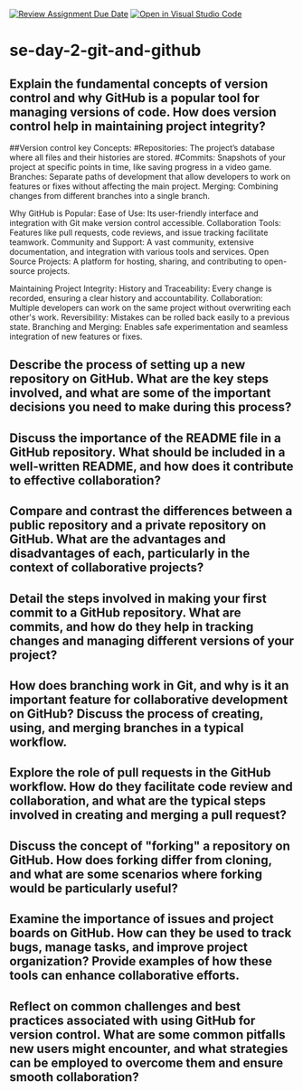 [![Review Assignment Due Date](https://classroom.github.com/assets/deadline-readme-button-22041afd0340ce965d47ae6ef1cefeee28c7c493a6346c4f15d667ab976d596c.svg)](https://classroom.github.com/a/8wgCKhpZ)
[![Open in Visual Studio Code](https://classroom.github.com/assets/open-in-vscode-2e0aaae1b6195c2367325f4f02e2d04e9abb55f0b24a779b69b11b9e10269abc.svg)](https://classroom.github.com/online_ide?assignment_repo_id=16477428&assignment_repo_type=AssignmentRepo)
# se-day-2-git-and-github
## Explain the fundamental concepts of version control and why GitHub is a popular tool for managing versions of code. How does version control help in maintaining project integrity?
##Version control key Concepts:
#Repositories: The project’s database where all files and their histories are stored.
#Commits: Snapshots of your project at specific points in time, like saving progress in a video game.
Branches: Separate paths of development that allow developers to work on features or fixes without affecting the main project.
Merging: Combining changes from different branches into a single branch.

Why GitHub is Popular:
Ease of Use: Its user-friendly interface and integration with Git make version control accessible.
Collaboration Tools: Features like pull requests, code reviews, and issue tracking facilitate teamwork.
Community and Support: A vast community, extensive documentation, and integration with various tools and services.
Open Source Projects: A platform for hosting, sharing, and contributing to open-source projects.

Maintaining Project Integrity:
History and Traceability: Every change is recorded, ensuring a clear history and accountability.
Collaboration: Multiple developers can work on the same project without overwriting each other's work.
Reversibility: Mistakes can be rolled back easily to a previous state.
Branching and Merging: Enables safe experimentation and seamless integration of new features or fixes.

## Describe the process of setting up a new repository on GitHub. What are the key steps involved, and what are some of the important decisions you need to make during this process?

## Discuss the importance of the README file in a GitHub repository. What should be included in a well-written README, and how does it contribute to effective collaboration?

## Compare and contrast the differences between a public repository and a private repository on GitHub. What are the advantages and disadvantages of each, particularly in the context of collaborative projects?

## Detail the steps involved in making your first commit to a GitHub repository. What are commits, and how do they help in tracking changes and managing different versions of your project?

## How does branching work in Git, and why is it an important feature for collaborative development on GitHub? Discuss the process of creating, using, and merging branches in a typical workflow.

## Explore the role of pull requests in the GitHub workflow. How do they facilitate code review and collaboration, and what are the typical steps involved in creating and merging a pull request?

## Discuss the concept of "forking" a repository on GitHub. How does forking differ from cloning, and what are some scenarios where forking would be particularly useful?

## Examine the importance of issues and project boards on GitHub. How can they be used to track bugs, manage tasks, and improve project organization? Provide examples of how these tools can enhance collaborative efforts.

## Reflect on common challenges and best practices associated with using GitHub for version control. What are some common pitfalls new users might encounter, and what strategies can be employed to overcome them and ensure smooth collaboration?
